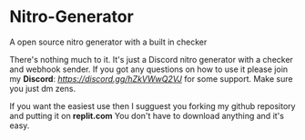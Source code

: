 # Nitro-Generator
A open source nitro generator with a built in checker

There's nothing much to it. It's just a Discord nitro generator with a checker and webhook sender.
If you got any questions on how to use it please join my **Discord**: *https://discord.gg/hZkVWwQ2VJ* for some support. Make sure you just dm zens.

If you want the easiest use then I sugguest you forking my github repository and putting it on **replit.com** You don't have to download anything and it's easy.
